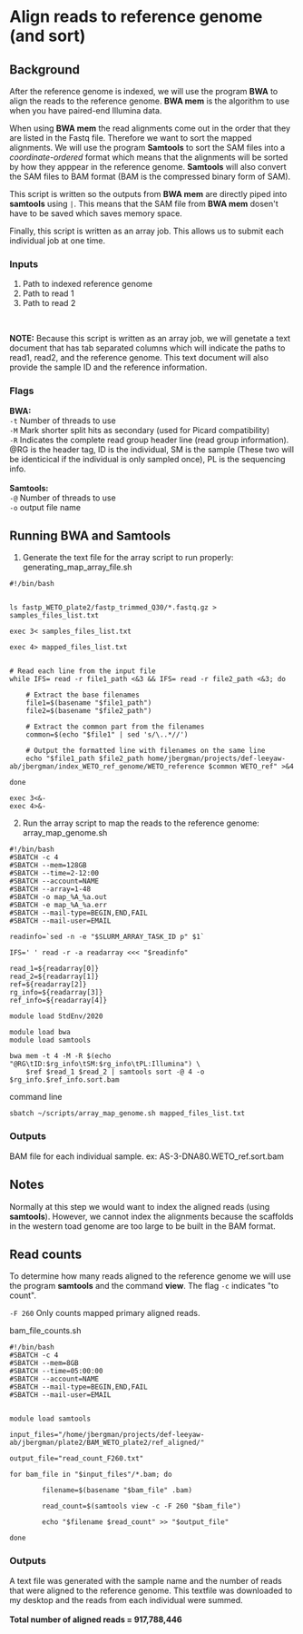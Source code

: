 # Align reads to reference genome (and sort)

## Background
After the reference genome is indexed, we will use the program **BWA** to align the reads to the reference genome. **BWA mem** is the algorithm to use when you have paired-end Illumina data. 
 
When using **BWA mem** the read alignments come out in the order that they are listed in the Fastq file. Therefore we want to sort the mapped alignments. We will use the program **Samtools** to sort the SAM files into a *coordinate-ordered* format which means that the alignments will be sorted by how they apppear in the reference genome. **Samtools** will also convert the SAM files to BAM format (BAM is the compressed binary form of SAM). 

This script is written so the outputs from **BWA mem** are directly piped into **samtools** using `|`. This means that the SAM file from **BWA mem** dosen't have to be saved which saves memory space.  

Finally, this script is written as an array job. This allows us to submit each individual job at one time. 

### Inputs
1) Path to indexed reference genome
2) Path to read 1 
3) Path to read 2
<br>

**NOTE:** Because this script is written as an array job, we will genetate a text document that has tab separated columns which will indicate the paths to read1, read2, and the reference genome. This text document will also provide the sample ID and the reference information.

### Flags
**BWA:**  
`-t` Number of threads to use  
`-M` Mark shorter split hits as secondary (used for Picard compatibility)   
`-R` Indicates the complete read group header line (read group information). @RG is the header tag, ID is the individual, SM is the sample (These two will be identicical if the individual is only sampled once), PL is the sequencing info.  
<br>
**Samtools:**  
`-@` Number of threads to use  
`-o` output file name

## Running BWA and Samtools
1. Generate the text file for the array script to run properly:  \
generating_map_array_file.sh
```
#!/bin/bash


ls fastp_WETO_plate2/fastp_trimmed_Q30/*.fastq.gz > samples_files_list.txt

exec 3< samples_files_list.txt

exec 4> mapped_files_list.txt


# Read each line from the input file
while IFS= read -r file1_path <&3 && IFS= read -r file2_path <&3; do

    # Extract the base filenames
    file1=$(basename "$file1_path")
    file2=$(basename "$file2_path")

    # Extract the common part from the filenames
    common=$(echo "$file1" | sed 's/\..*//')

    # Output the formatted line with filenames on the same line
    echo "$file1_path $file2_path home/jbergman/projects/def-leeyaw-ab/jbergman/index_WETO_ref_genome/WETO_reference $common WETO_ref" >&4

done

exec 3<&-
exec 4>&-
```
2. Run the array script to map the reads to the reference genome:  
array_map_genome.sh
```
#!/bin/bash
#SBATCH -c 4
#SBATCH --mem=128GB
#SBATCH --time=2-12:00
#SBATCH --account=NAME
#SBATCH --array=1-48
#SBATCH -o map_%A_%a.out
#SBATCH -e map_%A_%a.err
#SBATCH --mail-type=BEGIN,END,FAIL
#SBATCH --mail-user=EMAIL

readinfo=`sed -n -e "$SLURM_ARRAY_TASK_ID p" $1`

IFS=' ' read -r -a readarray <<< "$readinfo"

read_1=${readarray[0]}
read_2=${readarray[1]}
ref=${readarray[2]}
rg_info=${readarray[3]}
ref_info=${readarray[4]}

module load StdEnv/2020

module load bwa
module load samtools

bwa mem -t 4 -M -R $(echo "@RG\tID:$rg_info\tSM:$rg_info\tPL:Illumina") \
    $ref $read_1 $read_2 | samtools sort -@ 4 -o $rg_info.$ref_info.sort.bam 
```
command line
```
sbatch ~/scripts/array_map_genome.sh mapped_files_list.txt
```

### Outputs
BAM file for each individual sample. ex: AS-3-DNA80.WETO_ref.sort.bam

## Notes
Normally at this step we would want to index the aligned reads (using **samtools**). However, we cannot index the alignments because the scaffolds in the western toad genome are too large to be built in the BAM format.  

## Read counts
To determine how many reads aligned to the reference genome we will use the program **samtools** and the command **view**. The flag `-c` indicates "to count".  
  
`-F 260` Only counts mapped primary aligned reads.  
  

bam_file_counts.sh
```
#!/bin/bash
#SBATCH -c 4
#SBATCH --mem=8GB
#SBATCH --time=05:00:00
#SBATCH --account=NAME
#SBATCH --mail-type=BEGIN,END,FAIL
#SBATCH --mail-user=EMAIL


module load samtools

input_files="/home/jbergman/projects/def-leeyaw-ab/jbergman/plate2/BAM_WETO_plate2/ref_aligned/"

output_file="read_count_F260.txt"

for bam_file in "$input_files"/*.bam; do

        filename=$(basename "$bam_file" .bam)

        read_count=$(samtools view -c -F 260 "$bam_file")

        echo "$filename $read_count" >> "$output_file"

done
```
### Outputs
A text file was generated with the sample name and the number of reads that were aligned to the reference genome. This textfile was downloaded to my desktop and the reads from each individual were summed.  \
  \
**Total number of aligned reads = 917,788,446**
